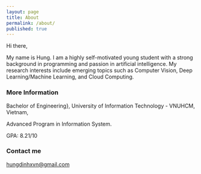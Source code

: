 ```yaml
---
layout: page
title: About
permalink: /about/
published: true
---
```


Hi there,

My name is Hung. I am a highly self-motivated young student with a strong background in programming and passion in artificial intelligence. My research interests include emerging topics such as Computer Vision, Deep Learning/Machine Learning, and Cloud Computing.

### More Information

Bachelor of Engineering}, University of Information Technology - VNUHCM, Vietnam,

Advanced Program in Information System.

GPA: 8.21/10


### Contact me

[hungdinhxvn@gmail.com](mailto:hungdinhxvn@gmail.com)
